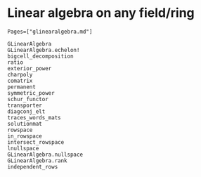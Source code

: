 # Linear algebra on any field/ring
```@index
Pages=["glinearalgebra.md"]
```
```@docs
GLinearAlgebra
GLinearAlgebra.echelon!
bigcell_decomposition
ratio
exterior_power
charpoly
comatrix
permanent
symmetric_power
schur_functor
transporter
diagconj_elt
traces_words_mats
solutionmat
rowspace
in_rowspace
intersect_rowspace
lnullspace
GLinearAlgebra.nullspace
GLinearAlgebra.rank
independent_rows
```
